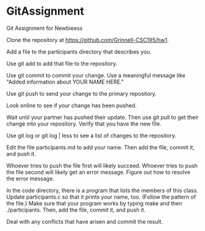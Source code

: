 # GitAssignment
Git Assignment for Newbieess

Clone the repository at https://github.com/Grinnell-CSC195/hw1.

Add a file to the participants directory that describes you.

Use git add to add that file to the repository.

Use git commit to commit your change. Use a meaningful message like "Added information about YOUR NAME HERE."

Use git push to send your change to the primary repository.

Look online to see if your change has been pushed.

Wait until your partner has pushed their update. Then use git pull to get their change into your repository. Verify that you have the new file.

Use git log or git log | less to see a list of changes to the repository.

Edit the file participants.md to add your name. Then add the file, commit it, and push it.

Whoever tries to push the file first will likely succeed. Whoever tries to push the file second will likely get an error message. Figure out how to resolve the error message.

In the code directory, there is a program that lists the members of this class. Update participants.c so that it prints your name, too. (Follow the pattern of the file.) Make sure that your program works by typing make and then ./participants. Then, add the file, commit it, and push it.

Deal with any conflicts that have arisen and commit the result.
